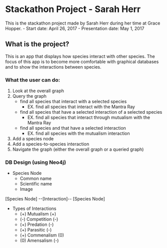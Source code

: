 # Stackathon Project - Sarah Herr
This is the stackathon project made by Sarah Herr during her time at Grace Hopper.
	- Start date: April 26, 2017
	- Presentation date: May 1, 2017


## What is the project?

This is an app that displays how species interact with other species. 
The focus of this app is to become more comfortable with graphical databases and to show the interactions between species.


### What the user can do:

1. Look at the overall graph
2. Query the graph
	- find all species that interact with a selected species
		- EX. find all species that interact with the Mantra Ray
	- find all species that have a selected interaction of a selected species
		- EX. find all species that interact through mutualism with the Mantra Ray
	- find all species and that have a selected interaction
		- EX. find all species with the mutualism interaction
3. Add a species node
4. Add a species-to-species interaction
5. Navigate the graph (either the overall graph or a queried graph)


### DB Design (using Neo4j)

- Species Node
	- Common name
	- Scientific name
	- Image

[Species Node] --[Interaction]-- [Species Node]

- Types of Interactions
	- (+) Mutualism (+)
	- (-) Competition (-)
	- (+) Predation (-)
	- (+) Parasitic (-)
	- (+) Commenalism (0)
	- (0) Amensalism (-)
